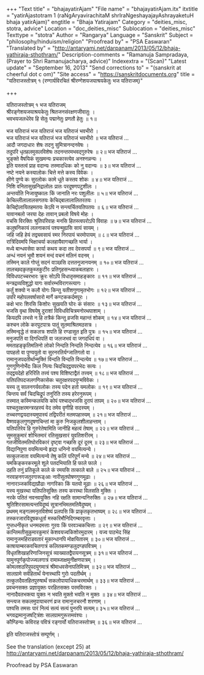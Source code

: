 +++
"Text title" = "bhajayatirAjam"
"File name" = "bhajayatirAjam.itx"
itxtitle = "yatirAjastotram 1 (raNgAryavirachitaM shrIraNgeshayajayAshrayaketuH bhaja yatirAjam)"
engtitle = "Bhaja Yatirajam"
Category = "deities_misc, stotra, advice"
Location = "doc_deities_misc"
Sublocation = "deities_misc"
Texttype = "stotra"
Author = "Rangarya"
Language = "Sanskrit"
Subject = "philosophy/hinduism/religion"
"Proofread by" = "PSA Easwaran"
"Translated by" = "http://antaryami.net/darpanam/2013/05/12/bhaja-yathiraja-sthothram/"
Description-comments = "Ramanuja Sampradaya, (Prayer to Shri Ramanujacharya, advice)"
Indexextra = "(Scan)"
"Latest update" = "September 16, 2013"
"Send corrections to" = "(sanskrit at cheerful dot c om)"
"Site access" = "https://sanskritdocuments.org"
title = "यतिराजस्तोत्रम् १ (रण्गार्यविरचितं श्रीरण्गेशयजयाश्रयकेतुः भज यतिराजम्)"

+++
  
 यतिराजस्तोत्रम् १ भज यतिराजम्   
श्रीरङ्गेशयजयाश्रयकेतुः श्रितजनसंरक्षणजीवातुः ।  
भवभयजलधेरेव हि सेतुः पद्मानेतुः प्रणतौ हेतुः ॥ १॥  
  
भज यतिराजं भज यतिराजं भज यतिराजं भवभीरो ।  
भज यतिराजं भज यतिराजं भज यतिराजं भवभीरो ॥ भज यतिराजं ...  
आदौ जगदाधारः शेषः तदनु सुमित्रानन्दनवेषः ।  
तदुपरि धृतहलमुसलविशेषः तदनन्तरमभवद्गुरुरेषः ॥ २॥ भज यतिराजं ...  
भुङ्क्ते वैषयिकं सुखमन्यः प्रचकास्त्येव अनश्नन्नन्यः ।  
इति यस्तत्वं प्राह वदान्यः तस्मादधिकः को नु वदान्यः ॥ ३॥ भज यतिराजं ...  
नष्टे नयने कस्यालोकः चित्ते मत्ते कस्य विवेकः ।  
क्षीणे पुण्ये कः सुरलोकः कामे धूते कस्तव शोकः ॥ ४॥ भज यतिराजं ...  
निशि वनितासुखनिद्रालोलः प्रातः परदूषणपटुशीलः ।  
अन्तर्याति निजायुष्कालः किं जानाति नरः पशुलीलः ॥ ५॥ भज यतिराजं ...  
केचिल्लीलालालसगतयः केचिद्बालालालितरतयः ।  
केचिद्दोलायितहमतयः केऽपि न सन्त्यर्चितयतिपतयः ॥ ६॥ भज यतिराजं ...  
यावानबलो जरया देहः तावान् प्रबलो विषये मोहः ।  
वचसि विरक्तिः श्रुतिपरिवाहः मनसि हितस्त्वपरोऽपि विवाहः ॥ ७॥ भज यतिराजं ...  
कलुषनिकायं ललनाकायं पश्यन्मुह्यसि सायं सायम् ।  
जहि जहि हेयं तद्व्यवसायं स्मर निरपायं चरमोपायम् ॥ ८॥ भज यतिराजं ...  
रात्रिंदिवमपि भिक्षाचर्या कलहायैवागच्छति भार्या ।  
मध्ये बान्धवसेवा कार्या कथय कदा तव देवसपर्या ॥ ९॥ भज यतिराजं ...  
अन्धं नयनं भूमौ शयनं मन्दं वचनं मलिनं वदनम् ।  
तस्मिन् काले गोप्तुं सदनं वाञ्छसि दत्ततनूजानयनम् ॥ १०॥ भज यतिराजं ...  
तालच्छदकृतकुब्जकुटीरः प्रतिगृहसन्ध्याकबलाहारः ।  
विविधपटच्चरभारः क्रूरः सोऽपि विधातृसमाहङ्कारः ॥ ११॥ भज यतिराजं ...  
मन्त्रद्रव्यविशुद्धो यागः सर्वारम्भविरागस्त्यागः ।  
कर्तुं शक्यो न कलौ योगः किन्तु यतीशगुणामृतभोगः ॥ १२॥ भज यतिराजं ...  
उपरि महोपलवर्षासारो मार्गे कण्टककर्दमपूरः ।  
कक्षे भारः शिरसि किशोरः सुखयति घोरः कं संसारः ॥ १३॥ भज यतिराजं ...  
भजसि वृथा विषयेषु दुराशां विविधविचित्रमनोरथपाशाम् ।  
कियदपि लभसे न हि तत्रैकं किन्तु व्रजसि महान्तं शोकम् ॥ १४॥ भज यतिराजं ...  
कश्चन लोके करपुटपात्रः पातुं सुतमाश्रितमठसत्रः ।  
तस्मिन्वृद्धे तं सकलत्रः शपति हि रण्डासुत इति पुत्रः ॥ १५॥ भज यतिराजं ...  
मनुजपतिं वा दिगधिपतिं वा जलजभवं वा जगदधिपं वा ।  
ममताहङ्कृतिमलिनो लोको निन्दति निन्दति निन्दत्येव ॥ १६॥ भज यतिराजं ...  
पापहतो वा पुण्ययुतो वा सुरनरतिर्यग्जातिगतो वा ।  
रामानुजपदतीर्थान्मुक्तिं विन्दति विन्दति विन्दत्येव ॥ १७॥ भज यतिराजं ...  
गुणगुणिनोर्भेदः किल नित्यः चिदचिद्द्वयपरभेदः सत्यः ।  
तद्द्वयदेहो हरिरिति तत्त्वं पश्य विशिष्टाद्वैतं तत्त्वम् ॥ १८॥ भज यतिराजं ...  
यतिपतिपदजलगणिकासेकः चतुरक्षरपदयुग्मविवेकः ।  
यस्य तु सालनगर्यवलोकः तस्य पदेन हतो यमलोकः ॥ १९॥ भज यतिराजं ...  
चिन्तय सर्वं चिदचिद्रूपं तनुरिति तस्य हरेरनुरूपम् ।  
तस्मात् कस्मिन्कलयसि कोपं पश्चाद्भजसि दुरापं तापम् ॥ २०॥ भज यतिराजं ...  
यश्चतुरक्षरमन्त्ररहस्यं वेद तमेव वृणीहि सदस्यम् ।  
तच्चरणद्वयदास्यमुपास्यं तद्विपरीतं मतमपहास्यम् ॥ २१॥ भज यतिराजं ...  
वैष्णवकुलगुणदूषणचिन्तां मा कुरु निजकुलशीलाहन्ताम् ।  
यतिपतिरेव हि गुरुरेतेषामिति जानीहि महत्वं तेषाम् ॥ २२॥ भज यतिराजं ...  
सुमसुकुमारं शोभितमारं रतिसुखसारं युवतिशरीरम् ।  
गतजीवितमतिघोरविकारं दृष्ट्वा गच्छसि दूरं दूरम् ॥ २३॥ भज यतिराजं ...  
विद्यानिपुणा वयमित्यन्ये हृद्या धनिनो वयमित्यन्ये ।  
सत्कुलजाता वयमित्यन्ये तेषु कलिं परिपूर्णं मन्ये ॥ २४॥ भज यतिराजं ...  
यमकिङ्करकरमूले शूले पतदभियाति हि फाले फाले ।  
दहति तनुं प्रतिकूले काले कं रमयसि तत्काले बाले ॥ २५॥ भज यतिराजं ...  
नरवाहनगजतुरगारूड्ःआः नारीसुतपोषणगुणमूढाः ।  
नानारञ्जकविद्याप्रौढाः नागरिकाः किं यतयो मूढाः ॥ २६॥ भज यतिराजं ...  
यस्य मुखस्था यतिपतिसूक्तिः तस्य करस्था विलसति मुक्तिः ।  
नरके पतितं नवनवयुक्तिः नहि रक्षति सामान्यनिरुक्तिः ॥ २७॥ भज यतिराजं ...  
श्रुतिशिरसामत्यन्तविदूष्यं सूत्रानभिमतमतिवैदुष्यम् ।  
प्रथमम् मङ्गलमनृतविशेष्यं प्रलपसि किं प्राकृतकृतभाष्यम् ॥ २८॥ भज यतिराजं ...  
तस्करजारविदूषकधूर्ता मस्करिमौनिदिगम्बरवृत्ताः ।  
गुप्तधनीकृत धनमदमत्ताः गुरवः किं परवञ्चकचित्ताः ॥ २९॥ भज यतिराजं ...  
कान्तिमतीसुकुमारकुमारं केशवयज्वकिशोरमुदारम् । यज्व पाठभेद सिंह  
रामानुजमहिराडवतारं मूकान्धानपि मोक्षयितारम् ॥ ३०॥ भज यतिराजं ...  
काषायाम्बरकवचितगात्रं कलितकमण्डलुदण्डपवित्रम् ।  
विधृतशिखाहरिणाजिनसूत्रं व्याख्यातद्वैपायनसूत्रम् ॥ ३१॥ भज यतिराजं ...  
यामुनपूर्णकृपोज्ज्वलगात्रं रामाब्जाक्षमुनीक्षणपात्रम् ।  
कोमलशठरिपुपदयुगमात्रं श्रीमाधवसेनापतिमित्रम् ॥ ३२॥ भज यतिराजं ...  
सालग्रामे सर्वहितार्थं येनास्थापि गुरोः पदतीर्थम् ।  
तत्कुलदैवतहितपुरुषार्थं सकलोपायाधिकचरमार्थम् ॥ ३३॥ भज यतिराजं ...  
प्रवचनसक्तः प्रज्ञायुक्तः परहितसक्तः परमविरक्तः ।  
नानादैवतभक्त्या युक्तः न भवति मुक्तो भवति न मुक्तः ॥ ३४॥ भज यतिराजं ...  
सन्त्यज सकलमुपायाचरणं व्रज रामानुजचरनौ शरणाम् ।  
पश्यसि तमसः पारं नित्यं सत्यं सत्यं पुनरपि सत्यम्॥ ३५॥ भज यतिराजं ...  
भगवद्रामानुजषट्त्रिंशः सालग्रामगुरूत्तमवंश्यः ।  
कौण्डिन्यः कविराह पवित्रं रङ्गार्यो यतिराजस्तोत्रम् ॥ ३६॥ भज यतिराजं ...  
  
इति यतिराजस्तोत्रं सम्पूर्णम् ।  
  
  
  
See the translation (except 25) at  
http://antaryami.net/darpanam/2013/05/12/bhaja-yathiraja-sthothram/  
  
Proofread by PSA Easwaran  
  
  
